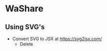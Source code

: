 # WaShare

## Using SVG's
- Convert SVG to JSX at https://svg2jsx.com/
  - Delete <style> tags and stuff inside it
- Convert JSX to react-native-svg component https://www.smooth-code.com/open-source/svgr/playground/
  - Check React Native box in options on left
- Add to SVGComps.js

## Week 1 Tasks (Oct 9 - 16)

**Matthew**

- Onboarding 
- Login 
- ForgotDigitCode 

**Micah**

- Header 
- HamMenu 
- Notifications 
- TabBar 
- Washer and Dryer styles

## Week 2 Tasks (Oct 19-26)

**Matthew** & **Micah**

- Code out the structure of each page
- Research and attempt to code out navigations

## Week 3 Tasks (Oct 26- Nov 7)

**Matthew** & **Micah**

- Fix Issues/Bugs
- Start developing main functions of the app
- Research and attempt to code out the database
